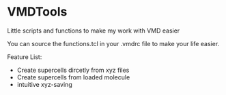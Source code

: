 # VMDTools
Little scripts and functions to make my work with VMD easier

You can source the functions.tcl in your .vmdrc file to make your life easier.

Feature List:
- Create supercells dircetly from xyz files
- Create supercells from loaded molecule
- intuitive xyz-saving
